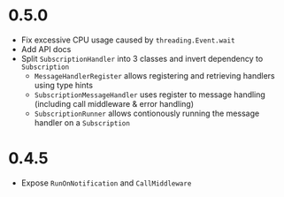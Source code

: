 # 0.5.0

* Fix excessive CPU usage caused by `threading.Event.wait`
* Add API docs
* Split `SubscriptionHandler` into 3 classes and invert dependency to `Subscription`
  * `MessageHandlerRegister` allows registering and retrieving handlers using type hints
  * `SubscriptionMessageHandler` uses register to message handling (including call middleware & error handling)
  * `SubscriptionRunner` allows contionously running the message handler on a `Subscription`


# 0.4.5

* Expose `RunOnNotification` and `CallMiddleware`
